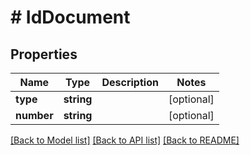 # # IdDocument

## Properties

Name | Type | Description | Notes
------------ | ------------- | ------------- | -------------
**type** | **string** |  | [optional] 
**number** | **string** |  | [optional] 

[[Back to Model list]](../../README.md#documentation-for-models) [[Back to API list]](../../README.md#documentation-for-api-endpoints) [[Back to README]](../../README.md)


